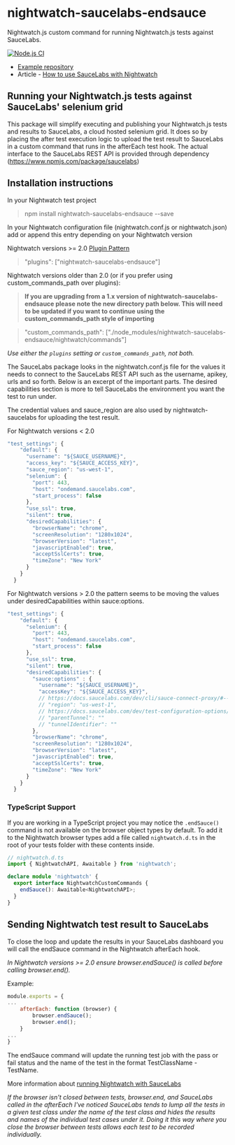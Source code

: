 # nightwatch-saucelabs-endsauce

Nightwatch.js custom command for running Nightwatch.js tests against SauceLabs.

[![Node.js CI](https://github.com/reallymello/nightwatch-saucelabs-endsauce/actions/workflows/node.js.yml/badge.svg)](https://github.com/reallymello/nightwatch-saucelabs-endsauce/actions/workflows/node.js.yml)

- [Example repository](https://github.com/reallymello/nightwatchTutorials/tree/master/sauceLabsExample)
- Article - [How to use SauceLabs with Nightwatch](https://www.davidmello.com/how-to-use-nightwatch-with-saucelabs/)

## Running your Nightwatch.js tests against SauceLabs' selenium grid

This package will simplify executing and publishing your Nightwatch.js tests and results to SauceLabs, a cloud hosted selenium grid. It does so by placing the after test execution logic to upload the test result to SauceLabs in a custom command that runs in the afterEach test hook. The actual interface to the SauceLabs REST API is provided through dependency (https://www.npmjs.com/package/saucelabs)

## Installation instructions

In your Nightwatch test project

> npm install nightwatch-saucelabs-endsauce --save

In your Nightwatch configuration file (nightwatch.conf.js or nightwatch.json) add or append this entry depending on your Nightwatch version

Nightwatch versions >= 2.0 [Plugin Pattern](https://nightwatchjs.org/guide/extending-nightwatch/adding-plugins.html#guide-container)

> "plugins": ["nightwatch-saucelabs-endsauce"]

Nightwatch versions older than 2.0 (or if you prefer using custom_commands_path over plugins):

>**If you are upgrading from a 1.x version of nightwatch-saucelabs-endsauce please note the new directory path below. This will need to be updated if you want to continue using the custom_commands_path style of importing**

> "custom_commands_path": ["./node_modules/nightwatch-saucelabs-endsauce/nightwatch/commands"]

_Use either the `plugins` setting or `custom_commands_path`, not both._

The SauceLabs package looks in the nightwatch.conf.js file for the values it needs to connect to the SauceLabs REST API such as the username, apikey, urls and so forth. Below is an excerpt of the important parts. The desired capabilities section is more to tell SauceLabs the environment you want the test to run under.

The credential values and sauce_region are also used by nightwatch-saucelabs for uploading the test result.

For Nightwatch versions < 2.0

```js
"test_settings": {
    "default": {
      "username": "${SAUCE_USERNAME}",
      "access_key": "${SAUCE_ACCESS_KEY}",
      "sauce_region": "us-west-1",
      "selenium": {
        "port": 443,
        "host": "ondemand.saucelabs.com",
        "start_process": false
      },
      "use_ssl": true,
      "silent": true,
      "desiredCapabilities": {
        "browserName": "chrome",
        "screenResolution": "1280x1024",
        "browserVersion": "latest",
        "javascriptEnabled": true,
        "acceptSslCerts": true,
        "timeZone": "New York"
      }
    }
  }
```

For Nightwatch versions > 2.0 the pattern seems to be moving the values under desiredCapabilities within sauce:options.

```js
"test_settings": {
    "default": {
      "selenium": {
        "port": 443,
        "host": "ondemand.saucelabs.com",
        "start_process": false
      },
      "use_ssl": true,
      "silent": true,
      "desiredCapabilities": {
        "sauce:options" : {
          "username": "${SAUCE_USERNAME}",
          "accessKey": "${SAUCE_ACCESS_KEY}",
          // https://docs.saucelabs.com/dev/cli/sauce-connect-proxy/#--region
          // "region": "us-west-1",
          // https://docs.saucelabs.com/dev/test-configuration-options/#tunnelidentifier
          // "parentTunnel": ""
          // "tunnelIdentifier": ""
        },
        "browserName": "chrome",
        "screenResolution": "1280x1024",
        "browserVersion": "latest",
        "javascriptEnabled": true,
        "acceptSslCerts": true,
        "timeZone": "New York"
      }
    }
  }
```

### TypeScript Support

If you are working in a TypeScript project you may notice the `.endSauce()` command is not available on the browser object types by default. To add it to the Nightwatch browser types add a file called `nightwatch.d.ts` in the root of your tests folder with these contents inside.

```ts
// nightwatch.d.ts
import { NightwatchAPI, Awaitable } from 'nightwatch';

declare module 'nightwatch' {
  export interface NightwatchCustomCommands {
    endSauce(): Awaitable<NightwatchAPI>;
  }
}
```

## Sending Nightwatch test result to SauceLabs

To close the loop and update the results in your SauceLabs dashboard you will call the endSauce command in the Nightwatch afterEach hook.

_In Nightwatch versions >= 2.0 ensure browser.endSauce() is called before calling browser.end()._

Example:

```js
module.exports = {
...
    afterEach: function (browser) {
        browser.endSauce();
        browser.end();
    }
...
}
```

The endSauce command will update the running test job with the pass or fail status and the name of the test in the format TestClassName - TestName.

More information about [running Nightwatch with SauceLabs](https://www.davidmello.com/how-to-use-nightwatch-with-saucelabs/)

_If the browser isn't closed between tests, browser.end, and SauceLabs called in the afterEach I've noticed SauceLabs tends to lump all the tests in a given test class under the name of the test class and hides the results and names of the individual test cases under it. Doing it this way where you close the browser between tests allows each test to be recorded individually._
